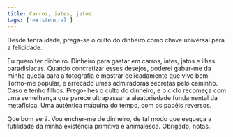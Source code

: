 ```yaml
---
title: Carros, iates, jatos
tags: ['existencial']
---
```


Desde tenra idade, prega-se o culto do dinheiro como chave universal para a felicidade.

Eu quero ter dinheiro. Dinheiro para gastar em carros, iates, jatos e ilhas paradisíacas. Quando concretizar esses desejos, poderei gabar-me da minha queda para a fotografia e mostrar delicadamente que vivo bem. Torno-me popular, e arrecado umas admiradoras secretas pelo caminho. Caso e tenho filhos. Prego-lhes o culto do dinheiro, e o ciclo recomeça com uma semelhança que parece ultrapassar a aleatoriedade fundamental da metafísica. Uma autêntica máquina do tempo, com os papéis reversos.

Que bom será. Vou encher-me de dinheiro, de tal modo que esqueça a futilidade da minha existência primitiva e animalesca. Obrigado, notas.